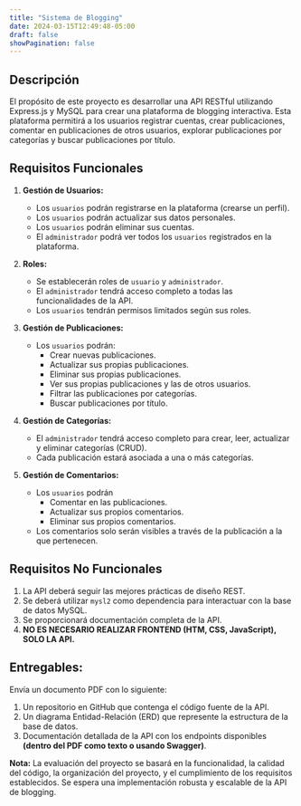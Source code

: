 ```yaml
---
title: "Sistema de Blogging"
date: 2024-03-15T12:49:48-05:00
draft: false
showPagination: false
---
```


## Descripción

El propósito de este proyecto es desarrollar una API RESTful utilizando Express.js y MySQL para crear una plataforma de blogging interactiva. Esta plataforma permitirá a los usuarios registrar cuentas, crear publicaciones, comentar en publicaciones de otros usuarios, explorar publicaciones por categorías y buscar publicaciones por título.

## Requisitos Funcionales

1. **Gestión de Usuarios:**

   - Los `usuarios` podrán registrarse en la plataforma (crearse un perfil).
   - Los `usuarios` podrán actualizar sus datos personales.
   - Los `usuarios` podrán eliminar sus cuentas.
   - El `administrador` podrá ver todos los `usuarios` registrados en la plataforma.

2. **Roles:**

   - Se establecerán roles de `usuario` y `administrador`.
   - El `administrador` tendrá acceso completo a todas las funcionalidades de la API.
   - Los `usuarios` tendrán permisos limitados según sus roles.

3. **Gestión de Publicaciones:**

   - Los `usuarios` podrán:
     - Crear nuevas publicaciones.
     - Actualizar sus propias publicaciones.
     - Eliminar sus propias publicaciones.
     - Ver sus propias publicaciones y las de otros usuarios.
     - Filtrar las publicaciones por categorías.
     - Buscar publicaciones por título.

4. **Gestión de Categorías:**

   - El `administrador` tendrá acceso completo para crear, leer, actualizar y eliminar categorías (CRUD).
   - Cada publicación estará asociada a una o más categorías.

5. **Gestión de Comentarios:**
   - Los `usuarios` podrán
     - Comentar en las publicaciones.
     - Actualizar sus propios comentarios.
     - Eliminar sus propios comentarios.
   - Los comentarios solo serán visibles a través de la publicación a la que pertenecen.

## Requisitos No Funcionales

1. La API deberá seguir las mejores prácticas de diseño REST.
2. Se deberá utilizar `mysl2` como dependencia para interactuar con la base de datos MySQL.
3. Se proporcionará documentación completa de la API.
4. **NO ES NECESARIO REALIZAR FRONTEND (HTM, CSS, JavaScript), SOLO LA API.**

## Entregables:

Envía un documento PDF con lo siguiente:

1. Un repositorio en GitHub que contenga el código fuente de la API.
2. Un diagrama Entidad-Relación (ERD) que represente la estructura de la base de datos.
3. Documentación detallada de la API con los endpoints disponibles **(dentro del PDF como texto o usando Swagger)**.

**Nota:**
La evaluación del proyecto se basará en la funcionalidad, la calidad del código, la organización del proyecto, y el cumplimiento de los requisitos establecidos. Se espera una implementación robusta y escalable de la API de blogging.
